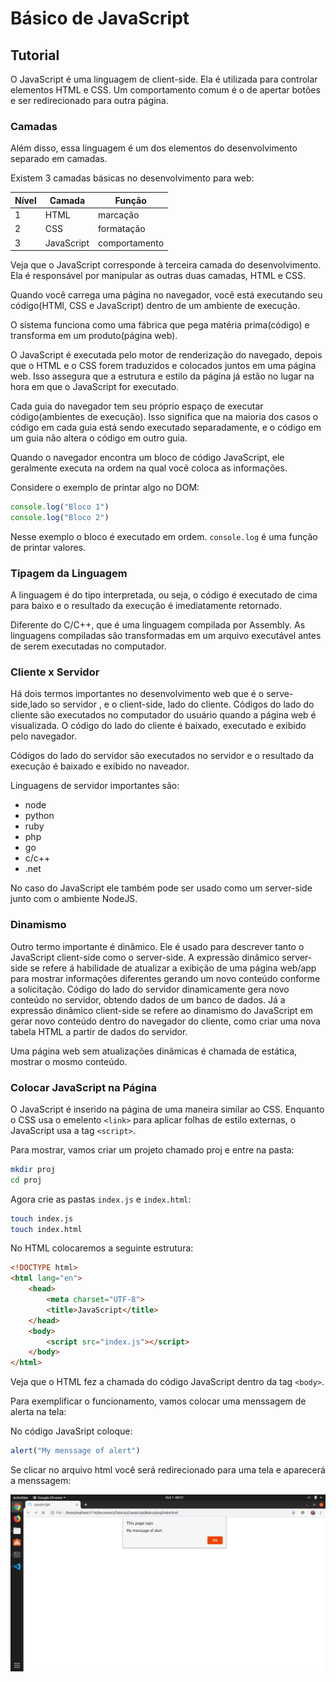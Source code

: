 # Básico de JavaScript

## Tutorial

O JavaScript é uma linguagem de client-side. Ela é utilizada para controlar elementos HTML e CSS. Um comportamento comum é o de apertar botões e ser redirecionado para outra página.

### Camadas

Além disso, essa linguagem é um dos elementos do desenvolvimento separado em camadas.

Existem 3 camadas básicas no desenvolvimento para web:

Nível  | Camada     | Função
-- | ---------  | --------
1  | HTML       | marcação
2  | CSS        | formatação
3  | JavaScript | comportamento

Veja que o JavaScript corresponde à terceira camada do desenvolvimento. Ela é responsável por manipular as outras duas camadas, HTML e CSS. 

Quando você carrega uma página  no navegador, você está executando seu código(HTMl, CSS e JavaScript) dentro de um ambiente de execução.

O sistema funciona como uma fábrica que pega matéria prima(código) e transforma em um produto(página web).

O JavaScript é executada pelo motor de renderização do navegado, depois que o HTML e o CSS forem traduzidos e colocados juntos em uma página web. Isso assegura que a estrutura e estilo da página já estão no lugar na hora em que o JavaScript for executado.

Cada guia do navegador tem seu próprio espaço de executar código(ambientes de execução). Isso significa que na maioria dos casos o código em cada guia está sendo executado separadamente, e o código em um guia não altera o código em outro guia.

Quando o navegador encontra um bloco de código JavaScript, ele geralmente executa na ordem na qual vocẽ coloca as informações.

Considere o exemplo de printar algo no DOM:

```js
console.log("Bloco 1")
console.log("Bloco 2")
```

Nesse exemplo o bloco é executado em ordem. `console.log` é uma função de printar valores.

### Tipagem da Linguagem

A linguagem é do tipo interpretada, ou seja, o código é executado de cima para baixo e o resultado da execução é imediatamente retornado. 

Diferente do C/C++, que é uma linguagem compilada por Assembly. As linguagens compiladas são transformadas em um arquivo executável antes de serem executadas no computador.

### Cliente x Servidor

Há dois termos importantes no desenvolvimento web que é o serve-side,lado so servidor , e o client-side, lado do cliente. Códigos do lado do cliente são executados no computador do usuário quando a página web é visualizada. O código do lado do cliente é baixado, executado e exibido pelo navegador.

Códigos do lado do servidor são executados no servidor e o resultado da execução é baixado e exibido no naveador.

Linguagens de servidor importantes são:

* node
* python
* ruby
* php
* go
* c/c++
* .net

No caso do JavaScript ele também pode ser usado como um server-side junto com o ambiente NodeJS.

### Dinamismo

Outro termo importante é dinâmico. Ele é usado para descrever tanto o JavaScript client-side como o server-side. A expressão dinâmico server-side se refere á habilidade de atualizar a exibição de uma página web/app para mostrar informações diferentes gerando um novo conteúdo conforme a solicitação. Código do lado do servidor dinamicamente gera novo conteúdo no servidor, obtendo dados de um banco de dados. Já a expressão dinâmico client-side se refere ao dinamismo do JavaScript em gerar novo conteúdo dentro do navegador do cliente, como criar uma nova tabela HTML a partir de dados do servidor.

Uma página web sem atualizações dinâmicas é chamada de estática, mostrar o mosmo conteúdo.

### Colocar JavaScript na Página

O JavaScript é inserido na página de uma maneira similar ao CSS. Enquanto o CSS usa o emelento `<link>` para aplicar folhas de estilo externas, o JavaScript usa a tag `<script>`.

Para mostrar, vamos criar um projeto chamado proj e entre na pasta:

```sh
mkdir proj
cd proj
```

Agora crie as pastas `index.js` e `index.html`:

```sh
touch index.js
touch index.html
```

No HTML colocaremos a seguinte estrutura:

```html
<!DOCTYPE html>
<html lang="en">
    <head>
        <meta charset="UTF-8">
        <title>JavaScript</title>
    </head>
    <body>
        <script src="index.js"></script>
    </body>
</html>
```

Veja que o HTML fez a chamada do código JavaScript dentro da tag `<body>`.

Para exemplificar o funcionamento, vamos colocar uma menssagem de alerta na tela:

No código JavaSript coloque:

```js
alert("My menssage of alert")
```

Se clicar no arquivo html você será redirecionado para uma tela e aparecerá a menssagem:

![alert](img/alert.png)
